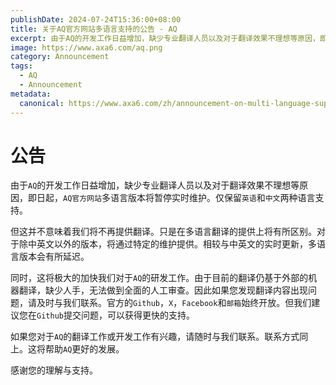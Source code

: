 ```yaml
---
publishDate: 2024-07-24T15:36:00+08:00
title: 关于AQ官方网站多语言支持的公告 - AQ
excerpt: 由于AQ的开发工作日益增加，缺少专业翻译人员以及对于翻译效果不理想等原因，即日起，AQ官方网站多语言版本将暂停实时维护。仅保留英语和中文两种语言支持。
image: https://www.axa6.com/aq.png
category: Announcement
tags:
  - AQ
  - Announcement
metadata:
  canonical: https://www.axa6.com/zh/announcement-on-multi-language-support-for-the-aq-official-website
---
```


# 公告
由于`AQ`的开发工作日益增加，缺少专业翻译人员以及对于翻译效果不理想等原因，即日起，`AQ官方网站`多语言版本将暂停实时维护。仅保留`英语`和`中文`两种语言支持。</br>

但这并不意味着我们将不再提供翻译。只是在多语言翻译的提供上将有所区别。对于除中英文以外的版本，将通过特定的维护提供。相较与中英文的实时更新，多语言版本会有所延迟。</br>

同时，这将极大的加快我们对于`AQ`的研发工作。由于目前的翻译仍基于外部的机器翻译，缺少人手，无法做到全面的人工审查。因此如果您发现翻译内容出现问题，请及时与我们联系。官方的`Github`，`X`，`Facebook`和`邮箱`始终开放。但我们建议您在`Github`提交问题，可以获得更快的支持。</br>

如果您对于`AQ`的翻译工作或开发工作有兴趣，请随时与我们联系。联系方式同上。这将帮助`AQ`更好的发展。</br>

感谢您的理解与支持。</br>